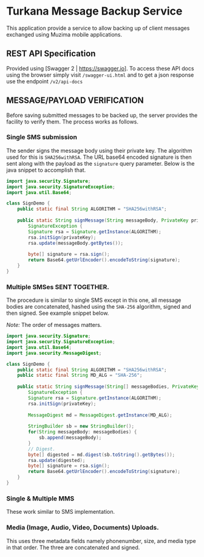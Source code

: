 # Turkana Message Backup Service
This application provide a service to allow backing up of client messages exchanged using
Muzima mobile applications.

## REST API Specification
Provided using [Swagger 2 | https://swagger.io]. To access these API docs using the browser simply visit
 `/swagger-ui.html` and to get a json response use the endpoint `/v2/api-docs`
 
## MESSAGE/PAYLOAD VERIFICATION
Before saving submitted messages to be backed up, the server provides the facility to verify them. The process works as follows.

### Single SMS submission
The sender signs the message body using their private key. The algorithm used for this is `SHA256withRSA`. The URL base64 encoded signature is then
sent along with the payload as the `signature` query parameter. Below is the java snippet to accomplish that.
```java
import java.security.Signature;
import java.security.SignatureException;
import java.util.Base64;

class SignDemo {
    public static final String ALGORITHM = "SHA256withRSA";
    
    public static String signMessage(String messageBody, PrivateKey privateKey)  throws NoSuchAlgorithmException, InvalidKeyException,
        SignatureException {
        Signature rsa = Signature.getInstance(ALGORITHM);
        rsa.initSign(privateKey);
        rsa.update(messageBody.getBytes());
        
        byte[] signature = rsa.sign();
        return Base64.getUrlEncoder().encodeToString(signature);
    }
}
```

### Multiple SMSes SENT TOGETHER.
The procedure is similar to single SMS except in this one, all message bodies are concatenated, hashed using the `SHA-256` algorithm, signed and then 
signed. See example snippet below.

*Note:* The order of messages matters.
```java
import java.security.Signature;
import java.security.SignatureException;
import java.util.Base64;
import java.security.MessageDigest;

class SignDemo {
    public static final String ALGORITHM = "SHA256withRSA";
    public static final String MD_ALG = "SHA-256";
    
    public static String signMessage(String[] messageBodies, PrivateKey privateKey)  throws NoSuchAlgorithmException, InvalidKeyException,
        SignatureException {
        Signature rsa = Signature.getInstance(ALGORITHM);
        rsa.initSign(privateKey);
        
        MessageDigest md = MessageDigest.getInstance(MD_ALG);
         
        StringBuilder sb = new StringBuilder();
        for(String messageBody: messageBodies) {
            sb.append(messageBody);
        }
        // Digest.
        byte[] digested = md.digest(sb.toString().getBytes());
        rsa.update(digested);
        byte[] signature = rsa.sign();
        return Base64.getUrlEncoder().encodeToString(signature);
    }
}
```

### Single & Multiple MMS
These work similar to SMS implementation.

### Media (Image, Audio, Video, Documents) Uploads.
This uses three metadata fields namely phonenumber, size, and media type in that order. The three are concatenated and signed.
